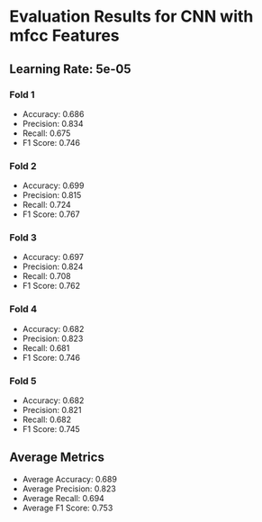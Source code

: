 # Evaluation Results for CNN with mfcc Features
## Learning Rate: 5e-05

### Fold 1
- Accuracy: 0.686
- Precision: 0.834
- Recall: 0.675
- F1 Score: 0.746

### Fold 2
- Accuracy: 0.699
- Precision: 0.815
- Recall: 0.724
- F1 Score: 0.767

### Fold 3
- Accuracy: 0.697
- Precision: 0.824
- Recall: 0.708
- F1 Score: 0.762

### Fold 4
- Accuracy: 0.682
- Precision: 0.823
- Recall: 0.681
- F1 Score: 0.746

### Fold 5
- Accuracy: 0.682
- Precision: 0.821
- Recall: 0.682
- F1 Score: 0.745

## Average Metrics
- Average Accuracy: 0.689
- Average Precision: 0.823
- Average Recall: 0.694
- Average F1 Score: 0.753
